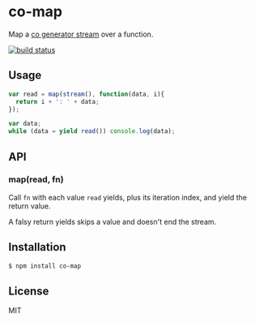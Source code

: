 
# co-map

  Map a [co generator stream](https://github.com/juliangruber/co-stream) over a
  function.
  
  [![build status](https://secure.travis-ci.org/juliangruber/co-map.png)](http://travis-ci.org/juliangruber/co-map)

## Usage

```js
var read = map(stream(), function(data, i){
  return i + ': ' + data;
});

var data;
while (data = yield read()) console.log(data);
```

## API

### map(read, fn)

  Call `fn` with each value `read` yields, plus its iteration index, and yield
  the return value.
  
  A falsy return yields skips a value and doesn't end the stream.

## Installation

```bash
$ npm install co-map
```

## License

  MIT
